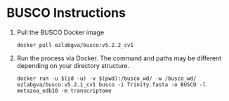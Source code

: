 # BUSCO Instructions

1. Pull the BUSCO Docker image

	```docker pull ezlabgva/busco:v5.2.2_cv1```
	
2. Run the process via Docker. The command and paths may be different depending on your directory structure.

	```docker run -u $(id -u) -v $(pwd):/busco_wd/ -w /busco_wd/ ezlabgva/busco:v5.2.1_cv1 busco -i Trinity.fasta -o BUSCO -l metazoa_odb10 -m transcriptome```